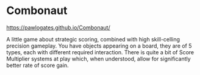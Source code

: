 # Combonaut
https://pawlogates.github.io/Combonaut/

A little game about strategic scoring, combined with high skill-celling precision gameplay. You have objects appearing on a board, they are of 5 types, each with different required interaction. There is quite a bit of Score Multiplier systems at play which, when understood, allow for significantly better rate of score gain.
